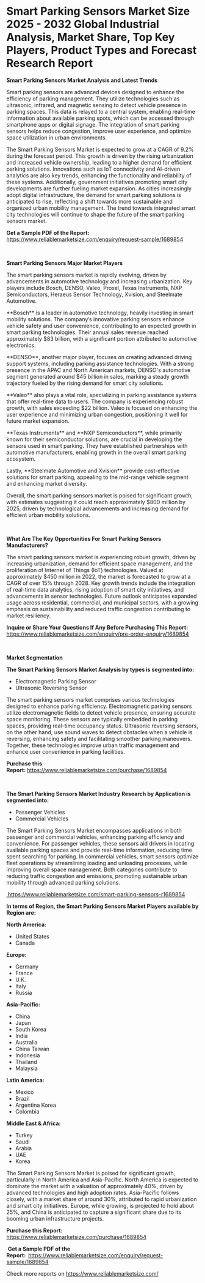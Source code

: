 <p><h1>Smart Parking Sensors Market Size 2025 - 2032 Global Industrial Analysis, Market Share, Top Key Players, Product Types and Forecast Research Report</h1></p><p><strong>Smart Parking Sensors Market Analysis and Latest Trends</strong></p>
<p><p>Smart parking sensors are advanced devices designed to enhance the efficiency of parking management. They utilize technologies such as ultrasonic, infrared, and magnetic sensing to detect vehicle presence in parking spaces. This data is relayed to a central system, enabling real-time information about available parking spots, which can be accessed through smartphone apps or digital signage. The integration of smart parking sensors helps reduce congestion, improve user experience, and optimize space utilization in urban environments.</p><p>The Smart Parking Sensors Market is expected to grow at a CAGR of 9.2% during the forecast period. This growth is driven by the rising urbanization and increased vehicle ownership, leading to a higher demand for efficient parking solutions. Innovations such as IoT connectivity and AI-driven analytics are also key trends, enhancing the functionality and reliability of these systems. Additionally, government initiatives promoting smart city developments are further fueling market expansion. As cities increasingly adopt digital infrastructure, the demand for smart parking solutions is anticipated to rise, reflecting a shift towards more sustainable and organized urban mobility management. The trend towards integrated smart city technologies will continue to shape the future of the smart parking sensors market.</p></p>
<p><strong>Get a Sample PDF of the Report:&nbsp;</strong> <a href="https://www.reliablemarketsize.com/enquiry/request-sample/1689854?utm_campaign=2453&utm_medium=2&utm_source=Github&utm_content=ia&utm_term=30032025&utm_id=smart-parking-sensors">https://www.reliablemarketsize.com/enquiry/request-sample/1689854</a></p>
<p>&nbsp;</p>
<p><strong>Smart Parking Sensors Major Market Players</strong></p>
<p><p>The smart parking sensors market is rapidly evolving, driven by advancements in automotive technology and increasing urbanization. Key players include Bosch, DENSO, Valeo, Proxel, Texas Instruments, NXP Semiconductors, Heraeus Sensor Technology, Xvision, and Steelmate Automotive. </p><p>**Bosch** is a leader in automotive technology, heavily investing in smart mobility solutions. The company’s innovative parking sensors enhance vehicle safety and user convenience, contributing to an expected growth in smart parking technologies. Their annual sales revenue reached approximately $83 billion, with a significant portion attributed to automotive electronics. </p><p>**DENSO**, another major player, focuses on creating advanced driving support systems, including parking assistance technologies. With a strong presence in the APAC and North American markets, DENSO's automotive segment generated around $45 billion in sales, marking a steady growth trajectory fueled by the rising demand for smart city solutions.</p><p>**Valeo** also plays a vital role, specializing in parking assistance systems that offer real-time data to users. The company is experiencing robust growth, with sales exceeding $22 billion. Valeo is focused on enhancing the user experience and minimizing urban congestion, positioning it well for future market expansion.</p><p>**Texas Instruments** and **NXP Semiconductors**, while primarily known for their semiconductor solutions, are crucial in developing the sensors used in smart parking. They have established partnerships with automotive manufacturers, enabling growth in the overall smart parking ecosystem.</p><p>Lastly, **Steelmate Automotive and Xvision** provide cost-effective solutions for smart parking, appealing to the mid-range vehicle segment and enhancing market diversity. </p><p>Overall, the smart parking sensors market is poised for significant growth, with estimates suggesting it could reach approximately $800 million by 2025, driven by technological advancements and increasing demand for efficient urban mobility solutions.</p></p>
<p>&nbsp;</p>
<p><strong>What Are The Key Opportunities For Smart Parking Sensors Manufacturers?</strong></p>
<p><p>The smart parking sensors market is experiencing robust growth, driven by increasing urbanization, demand for efficient space management, and the proliferation of Internet of Things (IoT) technologies. Valued at approximately $450 million in 2022, the market is forecasted to grow at a CAGR of over 15% through 2028. Key growth trends include the integration of real-time data analytics, rising adoption of smart city initiatives, and advancements in sensor technologies. Future outlook anticipates expanded usage across residential, commercial, and municipal sectors, with a growing emphasis on sustainability and reduced traffic congestion contributing to market resiliency.</p></p>
<p><strong>Inquire or Share Your Questions If Any Before Purchasing This Report:</strong> <a href="https://www.reliablemarketsize.com/enquiry/pre-order-enquiry/1689854?utm_campaign=2453&utm_medium=2&utm_source=Github&utm_content=ia&utm_term=30032025&utm_id=smart-parking-sensors">https://www.reliablemarketsize.com/enquiry/pre-order-enquiry/1689854</a></p>
<p>&nbsp;</p>
<p><strong>Market Segmentation</strong></p>
<p><strong>The Smart Parking Sensors Market Analysis by types is segmented into:</strong></p>
<p><ul><li>Electromagnetic Parking Sensor</li><li>Ultrasonic Reversing Sensor</li></ul></p>
<p><p>The smart parking sensors market comprises various technologies designed to enhance parking efficiency. Electromagnetic parking sensors utilize electromagnetic fields to detect vehicle presence, ensuring accurate space monitoring. These sensors are typically embedded in parking spaces, providing real-time occupancy status. Ultrasonic reversing sensors, on the other hand, use sound waves to detect obstacles when a vehicle is reversing, enhancing safety and facilitating smoother parking maneuvers. Together, these technologies improve urban traffic management and enhance user convenience in parking facilities.</p></p>
<p><strong>Purchase this Report:&nbsp;</strong><a href="https://www.reliablemarketsize.com/purchase/1689854?utm_campaign=2453&utm_medium=2&utm_source=Github&utm_content=ia&utm_term=30032025&utm_id=smart-parking-sensors">https://www.reliablemarketsize.com/purchase/1689854</a></p>
<p>&nbsp;</p>
<p><strong>The Smart Parking Sensors Market Industry Research by Application is segmented into:</strong></p>
<p><ul><li>Passenger Vehicles</li><li>Commercial Vehicles</li></ul></p>
<p><p>The Smart Parking Sensors Market encompasses applications in both passenger and commercial vehicles, enhancing parking efficiency and convenience. For passenger vehicles, these sensors aid drivers in locating available parking spaces and provide real-time information, reducing time spent searching for parking. In commercial vehicles, smart sensors optimize fleet operations by streamlining loading and unloading processes, while improving overall space management. Both categories contribute to reducing traffic congestion and emissions, promoting sustainable urban mobility through advanced parking solutions.</p></p>
<p><a href="https://www.reliablemarketsize.com/smart-parking-sensors-r1689854?utm_campaign=2453&utm_medium=2&utm_source=Github&utm_content=ia&utm_term=30032025&utm_id=smart-parking-sensors">&nbsp;https://www.reliablemarketsize.com/smart-parking-sensors-r1689854</a></p>
<p><strong>In terms of Region, the Smart Parking Sensors Market Players available by Region are:</strong></p>
<p>
    <p> <strong> North America: </strong>
        <ul>
            <li>United States</li>
            <li>Canada</li>
        </ul>
        </p> 
    <p> <strong> Europe: </strong>
        <ul>
            <li>Germany</li>
            <li>France</li>
            <li>U.K.</li>
            <li>Italy</li>
            <li>Russia</li>
        </ul>
        </p> 
    <p> <strong> Asia-Pacific: </strong>
        <ul>
            <li>China</li>
            <li>Japan</li>
            <li>South Korea</li>
            <li>India</li>
            <li>Australia</li>
            <li>China Taiwan</li>
            <li>Indonesia</li>
            <li>Thailand</li>
            <li>Malaysia</li>
        </ul>
        </p> 
    <p> <strong> Latin America: </strong>
        <ul>
            <li>Mexico</li>
            <li>Brazil</li>
            <li>Argentina Korea</li>
            <li>Colombia</li>
        </ul>
        </p> 
    <p> <strong> Middle East & Africa: </strong>
        <ul>
            <li>Turkey</li>
            <li>Saudi</li>
            <li>Arabia</li>
            <li>UAE</li>
            <li>Korea</li>
        </ul>
    </p>
    </p>
<p><p>The Smart Parking Sensors Market is poised for significant growth, particularly in North America and Asia-Pacific. North America is expected to dominate the market with a valuation of approximately 40%, driven by advanced technologies and high adoption rates. Asia-Pacific follows closely, with a market share of around 30%, attributed to rapid urbanization and smart city initiatives. Europe, while growing, is projected to hold about 25%, and China is anticipated to capture a significant share due to its booming urban infrastructure projects.</p></p>
<p><strong>Purchase this Report: </strong><a href="https://www.reliablemarketsize.com/purchase/1689854?utm_campaign=2453&utm_medium=2&utm_source=Github&utm_content=ia&utm_term=30032025&utm_id=smart-parking-sensors">https://www.reliablemarketsize.com/purchase/1689854</a></p>
<p>&nbsp;<strong>Get a Sample PDF of the Report:&nbsp;&nbsp;</strong><a href="https://www.reliablemarketsize.com/enquiry/request-sample/1689854?utm_campaign=2453&utm_medium=2&utm_source=Github&utm_content=ia&utm_term=30032025&utm_id=smart-parking-sensors">https://www.reliablemarketsize.com/enquiry/request-sample/1689854</a></p>
<p><strong></strong></p>
<p>Check more reports on <a href="https://www.reliablemarketsize.com/?utm_campaign=2453&utm_medium=2&utm_source=Github&utm_content=ia&utm_term=30032025&utm_id=smart-parking-sensors">https://www.reliablemarketsize.com/</a></p>